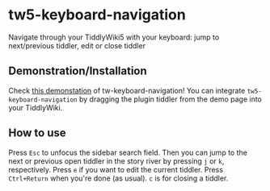 # tw5-keyboard-navigation
Navigate through your TiddlyWiki5 with your keyboard: jump to next/previous tiddler, edit or close tiddler

## Demonstration/Installation
Check [this demonstation](http://maximilian-schillinger.de/tw5-keyboard-navigation-plugin.html) of tw-keyboard-navigation! You can integrate `tw5-keyboard-navigation` by dragging the plugin tiddler from the demo page into your TiddlyWiki.

## How to use
Press `Esc` to unfocus the sidebar search field.
Then you can jump to the next or previous open tiddler in the story river by pressing `j` or `k`, respectively.
Press `e` if you want to edit the current tiddler. Press `Ctrl+Return` when you're done (as usual).
`c` is for closing a tiddler.
